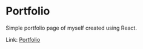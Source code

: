# Portfolio 

Simple portfolio page of myself created using React.

Link: [Portfolio](https://gshriguruu-portfolio.netlify.app/)